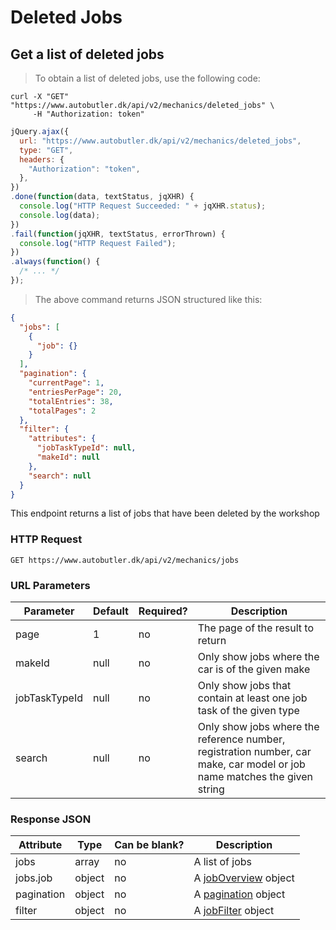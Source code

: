 # Deleted Jobs

## Get a list of deleted jobs

> To obtain a list of deleted jobs, use the following code:

```shell
curl -X "GET" "https://www.autobutler.dk/api/v2/mechanics/deleted_jobs" \
     -H "Authorization: token"
```

```javascript
jQuery.ajax({
  url: "https://www.autobutler.dk/api/v2/mechanics/deleted_jobs",
  type: "GET",
  headers: {
    "Authorization": "token",
  },
})
.done(function(data, textStatus, jqXHR) {
  console.log("HTTP Request Succeeded: " + jqXHR.status);
  console.log(data);
})
.fail(function(jqXHR, textStatus, errorThrown) {
  console.log("HTTP Request Failed");
})
.always(function() {
  /* ... */
});
```

> The above command returns JSON structured like this:

```json
{
  "jobs": [
    {
      "job": {}
    }
  ],
  "pagination": {
    "currentPage": 1,
    "entriesPerPage": 20,
    "totalEntries": 38,
    "totalPages": 2
  },
  "filter": {
    "attributes": {
      "jobTaskTypeId": null,
      "makeId": null
    },
    "search": null
  }
}
```

This endpoint returns a list of jobs that have been deleted by the workshop

### HTTP Request

`GET https://www.autobutler.dk/api/v2/mechanics/jobs`

### URL Parameters

Parameter     | Default | Required? | Description
------------- | ------- | --------- | -----------------------------------------------------------------------------------------------------------------------------------
page          | 1       | no        | The page of the result to return
makeId        | null    | no        | Only show jobs where the car is of the given make
jobTaskTypeId | null    | no        | Only show jobs that contain at least one job task of the given type
search        | null    | no        | Only show jobs where the reference number, registration number, car make, car model or job name matches the given string

### Response JSON

Attribute  | Type    | Can be blank? | Description
---------- | ------- | ------------- | --------------------------------------------------------
jobs       | array   | no            | A list of jobs
jobs.job   | object  | no            | A <a href="#joboverview">jobOverview</a> object
pagination | object  | no            | A <a href="#pagination">pagination</a> object
filter     | object  | no            | A <a href="#jobfilter">jobFilter</a> object

